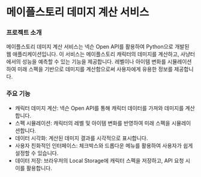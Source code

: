 # 메이플스토리 데미지 계산 서비스
### 프로젝트 소개
메이플스토리 데미지 계산 서비스는 넥슨 Open API를 활용하여 Python으로 개발된 웹 애플리케이션입니다. 이 서비스는 메이플스토리 캐릭터의 데미지를 계산하고, 사냥터에서의 성능을 예측할 수 있는 기능을 제공합니다. 레벨이나 아이템 변화를 시뮬레이션하여 미래 스펙을 기반으로 데미지를 계산함으로써 사용자에게 유용한 정보를 제공합니다.

### 주요 기능
* 캐릭터 데미지 계산: 넥슨 Open API를 통해 캐릭터 데이터를 가져와 데미지를 계산합니다.
* 스펙 시뮬레이션: 캐릭터의 레벨 및 아이템 변화를 반영하여 미래 스펙을 시뮬레이션합니다.
* 데이터 시각화: 계산된 데미지 결과를 시각적으로 표시합니다.
* 사용자 친화적인 인터페이스: 체크박스와 드롭다운 메뉴를 활용하여 사용자가 쉽게 설정할 수 있습니다.
* 데이터 저장: 브라우저의 Local Storage에 캐릭터 스펙을 저장하고, API 요청 시 이를 활용합니다.
